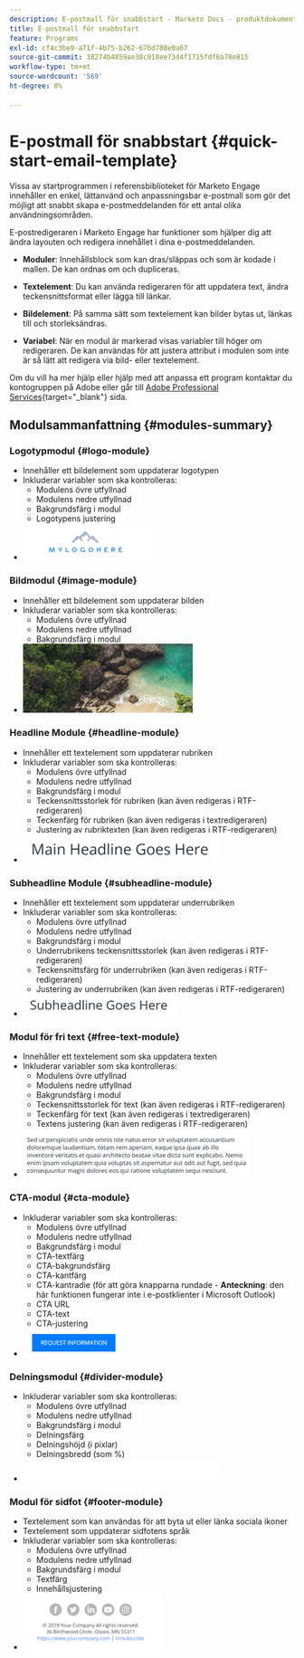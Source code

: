 ```yaml
---
description: E-postmall för snabbstart - Marketo Docs - produktdokumentation
title: E-postmall för snabbstart
feature: Programs
exl-id: cf4c3be9-a71f-4b75-b262-67bd788e0a67
source-git-commit: 38274b4859ae38c018ee73d4f1715fdf6a78e815
workflow-type: tm+mt
source-wordcount: '569'
ht-degree: 0%

---
```


# E-postmall för snabbstart {#quick-start-email-template}

Vissa av startprogrammen i referensbiblioteket för Marketo Engage innehåller en enkel, lättanvänd och anpassningsbar e-postmall som gör det möjligt att snabbt skapa e-postmeddelanden för ett antal olika användningsområden.

E-postredigeraren i Marketo Engage har funktioner som hjälper dig att ändra layouten och redigera innehållet i dina e-postmeddelanden.

* **Moduler**: Innehållsblock som kan dras/släppas och som är kodade i mallen. De kan ordnas om och dupliceras.

* **Textelement**: Du kan använda redigeraren för att uppdatera text, ändra teckensnittsformat eller lägga till länkar.

* **Bildelement**: På samma sätt som textelement kan bilder bytas ut, länkas till och storleksändras.

* **Variabel**: När en modul är markerad visas variabler till höger om redigeraren. De kan användas för att justera attribut i modulen som inte är så lätt att redigera via bild- eller textelement.

Om du vill ha mer hjälp eller hjälp med att anpassa ett program kontaktar du kontogruppen på Adobe eller går till [Adobe Professional Services](https://business.adobe.com/customers/consulting-services/main.html){target="_blank"} sida.

## Modulsammanfattning {#modules-summary}

### Logotypmodul {#logo-module}

* Innehåller ett bildelement som uppdaterar logotypen
* Inkluderar variabler som ska kontrolleras:
   * Modulens övre utfyllnad
   * Modulens nedre utfyllnad
   * Bakgrundsfärg i modul
   * Logotypens justering
* ![](assets/quick-start-email-template-1.png)

### Bildmodul {#image-module}

* Innehåller ett bildelement som uppdaterar bilden
* Inkluderar variabler som ska kontrolleras:
   * Modulens övre utfyllnad
   * Modulens nedre utfyllnad
   * Bakgrundsfärg i modul
* ![](assets/quick-start-email-template-2.png)

### Headline Module {#headline-module}

* Innehåller ett textelement som uppdaterar rubriken
* Inkluderar variabler som ska kontrolleras:
   * Modulens övre utfyllnad
   * Modulens nedre utfyllnad
   * Bakgrundsfärg i modul
   * Teckensnittsstorlek för rubriken (kan även redigeras i RTF-redigeraren)
   * Teckenfärg för rubriken (kan även redigeras i textredigeraren)
   * Justering av rubriktexten (kan även redigeras i RTF-redigeraren)
* ![](assets/quick-start-email-template-3.png)

### Subheadline Module {#subheadline-module}

* Innehåller ett textelement som uppdaterar underrubriken
* Inkluderar variabler som ska kontrolleras:
   * Modulens övre utfyllnad
   * Modulens nedre utfyllnad
   * Bakgrundsfärg i modul
   * Underrubrikens teckensnittsstorlek (kan även redigeras i RTF-redigeraren)
   * Teckensnittsfärg för underrubriken (kan även redigeras i RTF-redigeraren)
   * Justering av underrubriken (kan även redigeras i RTF-redigeraren)
* ![](assets/quick-start-email-template-4.png)

### Modul för fri text {#free-text-module}

* Innehåller ett textelement som ska uppdatera texten
* Inkluderar variabler som ska kontrolleras:
   * Modulens övre utfyllnad
   * Modulens nedre utfyllnad
   * Bakgrundsfärg i modul
   * Teckensnittsstorlek för text (kan även redigeras i RTF-redigeraren)
   * Teckenfärg för text (kan även redigeras i textredigeraren)
   * Textens justering (kan även redigeras i RTF-redigeraren)
* ![](assets/quick-start-email-template-5.png)

### CTA-modul {#cta-module}

* Inkluderar variabler som ska kontrolleras:
   * Modulens övre utfyllnad
   * Modulens nedre utfyllnad
   * Bakgrundsfärg i modul
   * CTA-textfärg
   * CTA-bakgrundsfärg
   * CTA-kantfärg
   * CTA-kantradie (för att göra knapparna rundade - **Anteckning**: den här funktionen fungerar inte i e-postklienter i Microsoft Outlook)
   * CTA URL
   * CTA-text
   * CTA-justering
* ![](assets/quick-start-email-template-6.png)

### Delningsmodul {#divider-module}

* Inkluderar variabler som ska kontrolleras:
   * Modulens övre utfyllnad
   * Modulens nedre utfyllnad
   * Bakgrundsfärg i modul
   * Delningsfärg
   * Delningshöjd (i pixlar)
   * Delningsbredd (som %)
* ![](assets/quick-start-email-template-7.png)

### Modul för sidfot {#footer-module}

* Textelement som kan användas för att byta ut eller länka sociala ikoner
* Textelement som uppdaterar sidfotens språk
* Inkluderar variabler som ska kontrolleras:
   * Modulens övre utfyllnad
   * Modulens nedre utfyllnad
   * Bakgrundsfärg i modul
   * Textfärg
   * Innehållsjustering
* ![](assets/quick-start-email-template-8.png)
